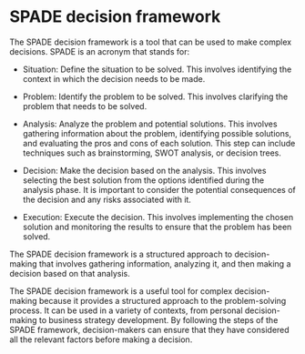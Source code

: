 # SPADE decision framework

The SPADE decision framework is a tool that can be used to make complex decisions. SPADE is an acronym that stands for:

* Situation: Define the situation to be solved. This involves identifying the context in which the decision needs to be made.

* Problem: Identify the problem to be solved. This involves clarifying the problem that needs to be solved.

* Analysis: Analyze the problem and potential solutions. This involves gathering information about the problem, identifying possible solutions, and evaluating the pros and cons of each solution. This step can include techniques such as brainstorming, SWOT analysis, or decision trees.

* Decision: Make the decision based on the analysis. This involves selecting the best solution from the options identified during the analysis phase. It is important to consider the potential consequences of the decision and any risks associated with it.

* Execution: Execute the decision. This involves implementing the chosen solution and monitoring the results to ensure that the problem has been solved.

The SPADE decision framework is a structured approach to decision-making that involves gathering information, analyzing it, and then making a decision based on that analysis.

The SPADE decision framework is a useful tool for complex decision-making because it provides a structured approach to the problem-solving process. It can be used in a variety of contexts, from personal decision-making to business strategy development. By following the steps of the SPADE framework, decision-makers can ensure that they have considered all the relevant factors before making a decision.
